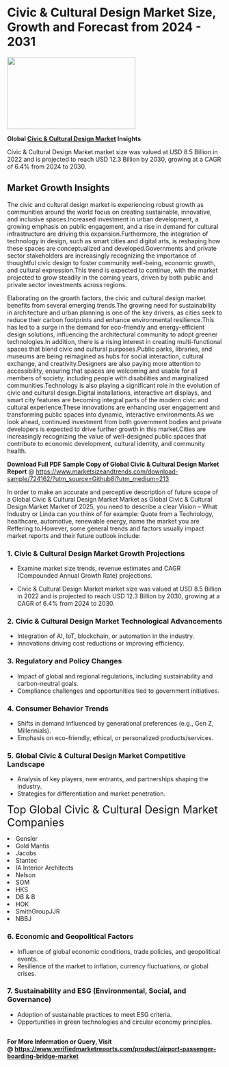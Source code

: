 <H1>Civic & Cultural Design Market Size, Growth and Forecast from 2024 - 2031</H1><img class="aligncenter size-medium wp-image-584254" src="https://thirdeyenews.in/wp-content/uploads/2024/09/Global-Market-Research-300x168.jpeg" alt="" width="300" height="168" /><p><strong>Global&nbsp;<a href="https://www.marketsizeandtrends.com/download-sample/724162/?utm_source=Github8j?utm_medium=213">Civic & Cultural Design Market</a> Insights</strong></p><p>Civic & Cultural Design Market market size was valued at USD 8.5 Billion in 2022 and is projected to reach USD 12.3 Billion by 2030, growing at a CAGR of 6.4% from 2024 to 2030.</p><p><h2>Market Growth Insights</h2> <p>The civic and cultural design market is experiencing robust growth as communities around the world focus on creating sustainable, innovative, and inclusive spaces.Increased investment in urban development, a growing emphasis on public engagement, and a rise in demand for cultural infrastructure are driving this expansion.Furthermore, the integration of technology in design, such as smart cities and digital arts, is reshaping how these spaces are conceptualized and developed.Governments and private sector stakeholders are increasingly recognizing the importance of thoughtful civic design to foster community well-being, economic growth, and cultural expression.This trend is expected to continue, with the market projected to grow steadily in the coming years, driven by both public and private sector investments across regions.</p> <p>Elaborating on the growth factors, the civic and cultural design market benefits from several emerging trends.The growing need for sustainability in architecture and urban planning is one of the key drivers, as cities seek to reduce their carbon footprints and enhance environmental resilience.This has led to a surge in the demand for eco-friendly and energy-efficient design solutions, influencing the architectural community to adopt greener technologies.In addition, there is a rising interest in creating multi-functional spaces that blend civic and cultural purposes.Public parks, libraries, and museums are being reimagined as hubs for social interaction, cultural exchange, and creativity.Designers are also paying more attention to accessibility, ensuring that spaces are welcoming and usable for all members of society, including people with disabilities and marginalized communities.Technology is also playing a significant role in the evolution of civic and cultural design.Digital installations, interactive art displays, and smart city features are becoming integral parts of the modern civic and cultural experience.These innovations are enhancing user engagement and transforming public spaces into dynamic, interactive environments.As we look ahead, continued investment from both government bodies and private developers is expected to drive further growth in this market.Cities are increasingly recognizing the value of well-designed public spaces that contribute to economic development, cultural identity, and community health.</p><p><span class=""><strong>Download Full PDF Sample Copy of Global Civic & Cultural Design Market Report</strong> @ <a href="https://www.marketsizeandtrends.com/download-sample/724162/?utm_source=Github8j?utm_medium=213" target="_blank">https://www.marketsizeandtrends.com/download-sample/724162/?utm_source=Github8j?utm_medium=213</a></span></p><p>In order to make an accurate and perceptive description of future scope of a Global&nbsp;Civic & Cultural Design Market Market as Global&nbsp;Civic & Cultural Design Market Market of 2025, you need to describe a clear Vision &ndash; What Industry or Linda can you think of for example: Quote from a Technology, healthcare, automotive, renewable energy, name the market you are Reffering to.However, some general trends and factors usually impact market reports and their future outlook include:</p><h3>1.&nbsp;<strong>Civic & Cultural Design Market Growth Projections</strong></h3><ul><li>Examine market size trends, revenue estimates and CAGR (Compounded Annual Growth Rate) projections.</li><li><p>Civic & Cultural Design Market market size was valued at USD 8.5 Billion in 2022 and is projected to reach USD 12.3 Billion by 2030, growing at a CAGR of 6.4% from 2024 to 2030.</p></li></ul><h3>2.&nbsp;<strong>Civic & Cultural Design Market Technological Advancements</strong></h3><ul><li>Integration of AI, IoT, blockchain, or automation in the industry.</li><li>Innovations driving cost reductions or improving efficiency.</li></ul><h3>3.&nbsp;<strong>Regulatory and Policy Changes</strong></h3><ul><li>Impact of global and regional regulations, including sustainability and carbon-neutral goals.</li><li>Compliance challenges and opportunities tied to government initiatives.</li></ul><h3>4.&nbsp;<strong>Consumer Behavior Trends</strong></h3><ul><li>Shifts in demand influenced by generational preferences (e.g., Gen Z, Millennials).</li><li>Emphasis on eco-friendly, ethical, or personalized products/services.</li></ul><h3>5.&nbsp;<strong>Global Civic & Cultural Design Market Competitive Landscape</strong></h3><ul><li>Analysis of key players, new entrants, and partnerships shaping the industry.</li><li>Strategies for differentiation and market penetration.</li></ul><p data-pm-slice="1 1 []"><span style="color: inherit; font-family: inherit; font-size: 25px;">Top Global Civic & Cultural Design Market Companies</span></p><div class="" data-test-id=""><p><li>Gensler</li><li> Gold Mantis</li><li> Jacobs</li><li> Stantec</li><li> IA Interior Architects</li><li> Nelson</li><li> SOM</li><li> HKS</li><li> DB & B</li><li> HOK</li><li> SmithGroupJJR</li><li> NBBJ</li></p></div><h3>6.&nbsp;<strong>Economic and Geopolitical Factors</strong></h3><ul><li>Influence of global economic conditions, trade policies, and geopolitical events.</li><li>Resilience of the market to inflation, currency fluctuations, or global crises.</li></ul><h3>7.&nbsp;<strong>Sustainability and ESG (Environmental, Social, and Governance)</strong></h3><ul><li>Adoption of sustainable practices to meet ESG criteria.</li><li>Opportunities in green technologies and circular economy principles.</li></ul><h2><strong style="font-size: 14px;">For More Information or Query, Visit @&nbsp;</strong><a style="background-color: #ffffff; font-size: 14px;" href="https://www.marketsizeandtrends.com/report/civic-cultural-design-market/" target="_blank">https://www.verifiedmarketreports.com/product/airport-passenger-boarding-bridge-market</a></h2>